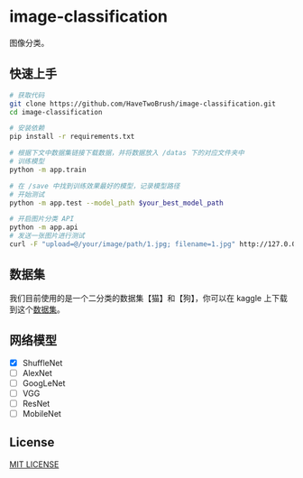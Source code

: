 # image-classification

图像分类。

## 快速上手

```bash
# 获取代码
git clone https://github.com/HaveTwoBrush/image-classification.git
cd image-classification

# 安装依赖
pip install -r requirements.txt

# 根据下文中数据集链接下载数据，并将数据放入 /datas 下的对应文件夹中
# 训练模型
python -m app.train

# 在 /save 中找到训练效果最好的模型，记录模型路径
# 开始测试
python -m app.test --model_path $your_best_model_path

# 开启图片分类 API
python -m app.api
# 发送一张图片进行测试
curl -F "upload=@/your/image/path/1.jpg; filename=1.jpg" http://127.0.0.1:8008/image_classification
```

## 数据集

我们目前使用的是一个二分类的数据集【猫】和【狗】，你可以在 kaggle 上下载到这个[数据集](https://www.kaggle.com/c/dogs-vs-cats/)。

## 网络模型

- [X] ShuffleNet
- [ ] AlexNet
- [ ] GoogLeNet
- [ ] VGG
- [ ] ResNet
- [ ] MobileNet

## License

[MIT LICENSE](./LICENSE)